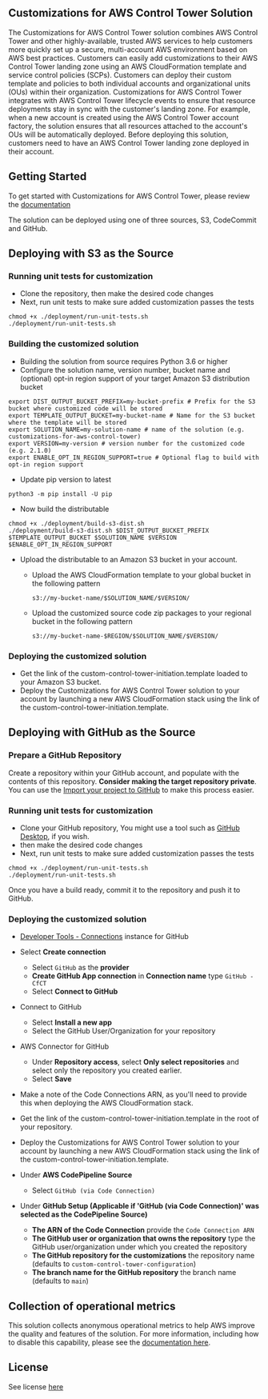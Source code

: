 ## Customizations for AWS Control Tower Solution
The Customizations for AWS Control Tower solution combines AWS Control Tower and other highly-available, trusted AWS services to help customers more quickly set up a secure, multi-account AWS environment based on AWS best practices. Customers can easily add customizations to their AWS Control Tower landing zone using an AWS CloudFormation template and service control policies (SCPs). Customers can deploy their custom template and policies to both individual accounts and organizational units (OUs) within their organization. Customizations for AWS Control Tower integrates with AWS Control Tower lifecycle events to ensure that resource deployments stay in sync with the customer's landing zone. For example, when a new account is created using the AWS Control Tower account factory, the solution ensures that all resources attached to the account's OUs will be automatically deployed. Before deploying this solution, customers need to have an AWS Control Tower landing zone deployed in their account.

## Getting Started 
To get started with Customizations for AWS Control Tower, please review the [documentation](https://docs.aws.amazon.com/controltower/latest/userguide/customize-landing-zone.html)

The solution can be deployed using one of three sources, S3, CodeCommit and GitHub.

## Deploying with S3 as the Source

### Running unit tests for customization 
* Clone the repository, then make the desired code changes 
* Next, run unit tests to make sure added customization passes the tests 

```  
chmod +x ./deployment/run-unit-tests.sh
./deployment/run-unit-tests.sh
``` 

### Building the customized solution
* Building the solution from source requires Python 3.6 or higher
* Configure the solution name, version number, bucket name and (optional) opt-in region support of your target Amazon S3 distribution bucket 

``` 
export DIST_OUTPUT_BUCKET_PREFIX=my-bucket-prefix # Prefix for the S3 bucket where customized code will be stored 
export TEMPLATE_OUTPUT_BUCKET=my-bucket-name # Name for the S3 bucket where the template will be stored
export SOLUTION_NAME=my-solution-name # name of the solution (e.g. customizations-for-aws-control-tower)
export VERSION=my-version # version number for the customized code  (e.g. 2.1.0)
export ENABLE_OPT_IN_REGION_SUPPORT=true # Optional flag to build with opt-in region support
```

* Update pip version to latest
```
python3 -m pip install -U pip
```


* Now build the distributable
``` 
chmod +x ./deployment/build-s3-dist.sh
./deployment/build-s3-dist.sh $DIST_OUTPUT_BUCKET_PREFIX $TEMPLATE_OUTPUT_BUCKET $SOLUTION_NAME $VERSION $ENABLE_OPT_IN_REGION_SUPPORT
``` 
 
* Upload the distributable to an Amazon S3 bucket in your account.

  * Upload the AWS CloudFormation template to your global bucket in the following pattern
    ``` 
    s3://my-bucket-name/$SOLUTION_NAME/$VERSION/ 
    ``` 

  * Upload the customized source code zip packages to your regional bucket in the following pattern
    ``` 
    s3://my-bucket-name-$REGION/$SOLUTION_NAME/$VERSION/
    ``` 

### Deploying the customized solution
* Get the link of the custom-control-tower-initiation.template loaded to your Amazon S3 bucket. 
* Deploy the Customizations for AWS Control Tower solution to your account by launching a new AWS CloudFormation stack using the link of the custom-control-tower-initiation.template.

## Deploying with GitHub as the Source

### Prepare a GitHub Repository
Create a repository within your GitHub account, and populate with the contents of this repository. 
**Consider making the target repository private**. 
You can use the [Import your project to GitHub](https://github.com/new/import) to make this process easier.

### Running unit tests for customization 
* Clone your GitHub repository, You might use a tool such as [GitHub Desktop](https://desktop.github.com/download/), if you wish.
* then make the desired code changes
* Next, run unit tests to make sure added customization passes the tests

```  
chmod +x ./deployment/run-unit-tests.sh
./deployment/run-unit-tests.sh
```
Once you have a build ready, commit it to the repository and push it to GitHub.

### Deploying the customized solution
* [Developer Tools - Connections](https://console.aws.amazon.com/codesuite/settings/connections) instance for GitHub
* Select **Create connection**
  * Select `GitHub` as the **provider**
  * **Create GitHub App connection** in **Connection name** type `GitHub - CfCT`
  * Select **Connect to GitHub**
* Connect to GitHub
  * Select **Install a new app**
  * Select the GitHub User/Organization for your repository
* AWS Connector for GitHub
  * Under **Repository access**, select **Only select repositories** and select only the repository you created earlier.
  * Select **Save**
* Make a note of the Code Connections ARN, as you'll need to provide this when deploying the AWS CloudFormation stack.

* Get the link of the custom-control-tower-initiation.template in the root of your repository.
* Deploy the Customizations for AWS Control Tower solution to your account by launching a new AWS CloudFormation stack using the link of the custom-control-tower-initiation.template.
 * Under **AWS CodePipeline Source** 
   * Select `GitHub (via Code Connection)`
 * Under **GitHub Setup (Applicable if 'GitHub (via Code Connection)' was selected as the CodePipeline Source)**
   * **The ARN of the Code Connection** provide the `Code Connection ARN`
   * **The GitHub user or organization that owns the repository** type the GitHub user/organization under which you created the repository
   * **The GitHub repository for the customizations** the repository name (defaults to `custom-control-tower-configuration`)
   * **The branch name for the GitHub repository** the branch name (defaults to `main`)

 
## Collection of operational metrics

This solution collects anonymous operational metrics to help AWS improve the quality and features of the solution. For more information, including how to disable this capability, please see the [documentation here](https://docs.aws.amazon.com/controltower/latest/userguide/cfct-metrics.html).

## License

See license [here](https://github.com/aws-solutions/aws-control-tower-customizations/blob/main/LICENSE.txt) 
